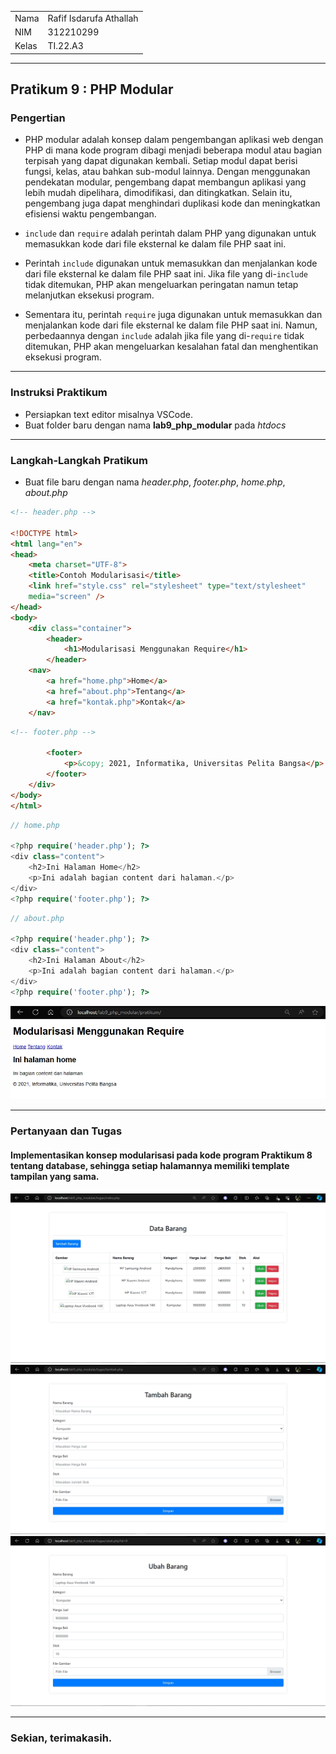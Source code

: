 <table>
  <tr>
    <td>Nama</td>
    <td>Rafif Isdarufa Athallah</td>
  </tr>
  <tr>
    <td>NIM</td>
    <td>312210299</td>
  </tr>
  <tr>
    <td>Kelas</td>
    <td>TI.22.A3</td>
  </tr>
</table>

---

## Pratikum 9 : PHP Modular

### Pengertian

- PHP modular adalah konsep dalam pengembangan aplikasi web dengan PHP di mana kode program dibagi menjadi beberapa modul atau bagian terpisah yang dapat digunakan kembali. Setiap modul dapat berisi fungsi, kelas, atau bahkan sub-modul lainnya. Dengan menggunakan pendekatan modular, pengembang dapat membangun aplikasi yang lebih mudah dipelihara, dimodifikasi, dan ditingkatkan. Selain itu, pengembang juga dapat menghindari duplikasi kode dan meningkatkan efisiensi waktu pengembangan.

- `include` dan `require` adalah perintah dalam PHP yang digunakan untuk memasukkan kode dari file eksternal ke dalam file PHP saat ini.

- Perintah `include` digunakan untuk memasukkan dan menjalankan kode dari file eksternal ke dalam file PHP saat ini. Jika file yang di-`include` tidak ditemukan, PHP akan mengeluarkan peringatan namun tetap melanjutkan eksekusi program.

- Sementara itu, perintah `require` juga digunakan untuk memasukkan dan menjalankan kode dari file eksternal ke dalam file PHP saat ini. Namun, perbedaannya dengan `include` adalah jika file yang di-`require` tidak ditemukan, PHP akan mengeluarkan kesalahan fatal dan menghentikan eksekusi program.

---

### Instruksi Praktikum
- Persiapkan text editor misalnya VSCode.
- Buat folder baru dengan nama **lab9_php_modular** pada *htdocs*

---

### Langkah-Langkah Pratikum

- Buat file baru dengan nama *header.php*, *footer.php*, *home.php*, *about.php*

```html
<!-- header.php -->

<!DOCTYPE html>
<html lang="en">
<head>
    <meta charset="UTF-8">
    <title>Contoh Modularisasi</title>
    <link href="style.css" rel="stylesheet" type="text/stylesheet"
    media="screen" />
</head>
<body>
    <div class="container">
        <header>
            <h1>Modularisasi Menggunakan Require</h1>
        </header>
    <nav>
        <a href="home.php">Home</a>
        <a href="about.php">Tentang</a>
        <a href="kontak.php">Kontak</a>
    </nav>
```
```html
<!-- footer.php -->

        <footer>
            <p>&copy; 2021, Informatika, Universitas Pelita Bangsa</p>
        </footer>
    </div>
</body>
</html>
```

```php
// home.php 

<?php require('header.php'); ?>
<div class="content">
    <h2>Ini Halaman Home</h2>
    <p>Ini adalah bagian content dari halaman.</p>
</div>
<?php require('footer.php'); ?>
```

```php
// about.php

<?php require('header.php'); ?>
<div class="content">
    <h2>Ini Halaman About</h2>
    <p>Ini adalah bagian content dari halaman.</p>
</div>
<?php require('footer.php'); ?>
```

![Modular](images/Modular.png)

---

### Pertanyaan dan Tugas

#### Implementasikan konsep modularisasi pada kode program Praktikum 8 tentang database, sehingga setiap halamannya memiliki template tampilan yang sama.

![Index](images/Index.png)
![Tambah](images/Tambah.png)
![Ubah](images/Ubah.png)

---

### Sekian, terimakasih.
